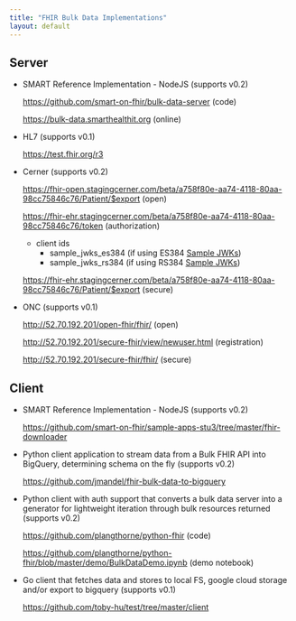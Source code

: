 ```yaml
---
title: "FHIR Bulk Data Implementations"
layout: default
---
```


## Server

- SMART Reference Implementation - NodeJS (supports v0.2)

  https://github.com/smart-on-fhir/bulk-data-server (code)

  https://bulk-data.smarthealthit.org (online)

- HL7 (supports v0.1)

  https://test.fhir.org/r3

- Cerner (supports v0.2)

  https://fhir-open.stagingcerner.com/beta/a758f80e-aa74-4118-80aa-98cc75846c76/Patient/$export (open)

  https://fhir-ehr.stagingcerner.com/beta/a758f80e-aa74-4118-80aa-98cc75846c76/token (authorization)
  - client ids
    - sample_jwks_es384 (if using ES384 [Sample JWKs](https://github.com/smart-on-fhir/fhir-bulk-data-docs/blob/master/sample-jwks))
    - sample_jwks_rs384 (if using RS384 [Sample JWKs](https://github.com/smart-on-fhir/fhir-bulk-data-docs/blob/master/sample-jwks))

  https://fhir-ehr.stagingcerner.com/beta/a758f80e-aa74-4118-80aa-98cc75846c76/Patient/$export (secure)

- ONC (supports v0.1)

  http://52.70.192.201/open-fhir/fhir/ (open)

  http://52.70.192.201/secure-fhir/view/newuser.html (registration)

  http://52.70.192.201/secure-fhir/fhir/ (secure)

## Client

- SMART Reference Implementation - NodeJS (supports v0.2)

  https://github.com/smart-on-fhir/sample-apps-stu3/tree/master/fhir-downloader

- Python client application to stream data from a Bulk FHIR API into BigQuery, determining schema on the fly (supports v0.2)

  https://github.com/jmandel/fhir-bulk-data-to-bigquery

- Python client with auth support that converts a bulk data server into a generator for lightweight iteration through bulk resources returned (supports v0.2)

  https://github.com/plangthorne/python-fhir (code)

  https://github.com/plangthorne/python-fhir/blob/master/demo/BulkDataDemo.ipynb (demo notebook)

- Go client that fetches data and stores to local FS, google cloud storage and/or export to bigquery (supports v0.1)

  https://github.com/toby-hu/test/tree/master/client
